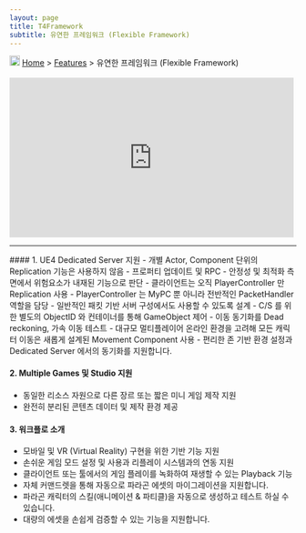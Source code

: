 ```yaml
---
layout: page
title: T4Framework
subtitle: 유연한 프레임워크 (Flexible Framework)
---
```

<img src="https://t4framework.com/img/Folders2.png" width="18px" height="18px"> [Home](https://t4framework.com/index) > [Features](https://t4framework.com/T4Framework_Features) > 유연한 프레임워크 (Flexible Framework)

<style> .embed-container { position: relative; padding-bottom: 56.25%; height: 0; overflow: hidden; max-width: 100%; } .embed-container iframe, .embed-container object, .embed-container embed { position: absolute; top: 1%; left: 0%; width: 99%; height: 99%; } </style>
<div class='embed-container'><iframe src='https://www.youtube.com/embed/HOpy-Y1SFLM' frameborder='0' allowfullscreen></iframe></div>
<hr>
#### 1. UE4 Dedicated Server 지원
- 개별 Actor, Component 단위의 Replication 기능은 사용하지 않음
  - 프로퍼티 업데이트 및 RPC
  - 안정성 및 최적화 측면에서 위험요소가 내재된 기능으로 판단
- 클라이언트는 오직 PlayerController 만 Replication 사용
  - PlayerController 는 MyPC 뿐 아니라 전반적인 PacketHandler 역할을 담당
	- 일반적인 패킷 기반 서버 구성에서도 사용할 수 있도록 설계
- C/S 를 위한 별도의 ObjectID 와 컨테이너를 통해 GameObject 제어
- 이동 동기화를 Dead reckoning, 가속 이동 테스트
- 대규모 멀티플레이어 온라인 환경을 고려해 모든 캐릭터 이동은 새롭게 설계된 Movement Component 사용
- 편리한 존 기반 환경 설정과 Dedicated Server 에서의 동기화를 지원합니다.

#### 2. Multiple Games 및 Studio 지원
- 동일한 리소스 자원으로 다른 장르 또는 짧은 미니 게임 제작 지원
- 완전히 분리된 콘텐츠 데이터 및 제작 환경 제공

#### 3. 워크플로 소개
- 모바일 및 VR (Virtual Reality) 구현을 위한 기반 기능 지원
- 손쉬운 게임 모드 설정 및 사용과 리플레이 시스템과의 연동 지원
- 클라이언트 또는 툴에서의 게임 플레이를 녹화하여 재생할 수 있는 Playback 기능
- 자체 커맨드렛을 통해 자동으로 파라곤 에셋의 마이그레이션을 지원합니다.
- 파라곤 캐릭터의 스킬(애니메이션 & 파티클)을 자동으로 생성하고 테스트 하실 수 있습니다.
- 대량의 에셋을 손쉽게 검증할 수 있는 기능을 지원합니다.
<br>
